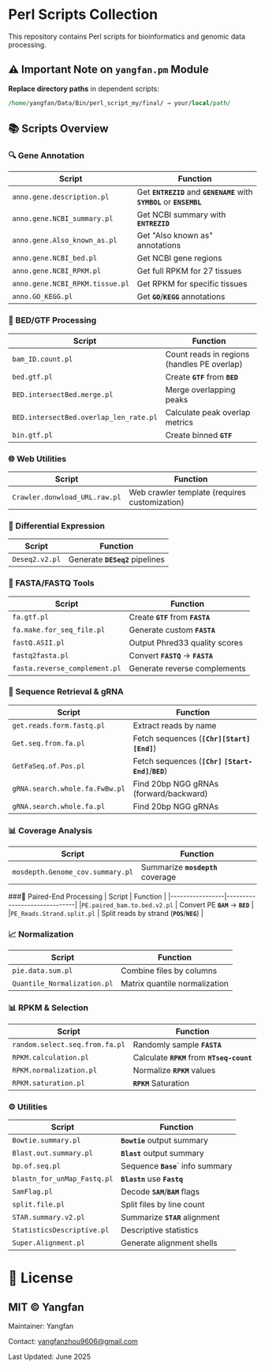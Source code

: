 # Perl Scripts Collection

This repository contains Perl scripts for bioinformatics and genomic data processing. 

## ⚠️ Important Note on `yangfan.pm` Module
**Replace directory paths** in dependent scripts:
```perl
/home/yangfan/Data/Bin/perl_script_my/final/ → your/local/path/
```
## 📚 Scripts Overview
### 🔍 Gene Annotation
| Script          | Function                     |
|-----------------|------------------------------|
|`anno.gene.description.pl`	|Get **`ENTREZID`** and **`GENENAME`** with **`SYMBOL`** or **`ENSEMBL`** |
|`anno.gene.NCBI_summary.pl`	|Get NCBI summary with **`ENTREZID`** |
|`anno.gene.Also_known_as.pl`	|Get "Also known as" annotations |
|`anno.gene.NCBI_bed.pl`	|Get NCBI gene regions |
|`anno.gene.NCBI_RPKM.pl`	|Get full RPKM for 27 tissues |
|`anno.gene.NCBI_RPKM.tissue.pl`	|Get RPKM for specific tissues |
|`anno.GO_KEGG.pl`	|Get **`GO`**/**`KEGG`** annotations |

### 🧬 BED/GTF Processing
| Script          | Function                     |
|-----------------|------------------------------|
|`bam_ID.count.pl` |	Count reads in regions (handles PE overlap) |
|`bed.gtf.pl` |	Create **`GTF`** from **`BED`** |
|`BED.intersectBed.merge.pl` |	Merge overlapping peaks |
|`BED.intersectBed.overlap_len_rate.pl` |	Calculate peak overlap metrics |
|`bin.gtf.pl` |	Create binned **`GTF`** |

### 🌐 Web Utilities
| Script          | Function                     |
|-----------------|------------------------------|
|`Crawler.donwload_URL.raw.pl` |	Web crawler template (requires customization) |

### 🧪 Differential Expression
| Script          | Function                     |
|-----------------|------------------------------|
|`Deseq2.v2.pl` |	Generate **`DESeq2`** pipelines |

### 🧬 FASTA/FASTQ Tools
| Script          | Function                     |
|-----------------|------------------------------|
|`fa.gtf.pl` |	Create **`GTF`** from **`FASTA`** |
|`fa.make.for_seq_file.pl` |	Generate custom **`FASTA`** |
|`fastQ.ASII.pl` |	Output Phred33 quality scores |
|`fastq2fasta.pl` |	Convert **`FASTQ`** → **`FASTA`** |
|`fasta.reverse_complement.pl` |	Generate reverse complements |

### 🔎 Sequence Retrieval & gRNA
| Script          | Function                     |
|-----------------|------------------------------|
|`get.reads.form.fastq.pl` |	Extract reads by name
|`Get.seq.from.fa.pl` |	Fetch sequences (**`[Chr]`****`[Start]`****`[End]`**)
|`GetFaSeq.of.Pos.pl` |	Fetch sequences (**`[Chr]`** **`[Start-End]`**/**`BED`**)
|`gRNA.search.whole.fa.FwBw.pl` |	Find 20bp NGG gRNAs (forward/backward)
|`gRNA.search.whole.fa.pl` |	Find 20bp NGG gRNAs

### 📊 Coverage Analysis
| Script          | Function                     |
|-----------------|------------------------------|
|`mosdepth.Genome_cov.summary.pl` |	Summarize **`mosdepth`** coverage |

###🧬 Paired-End Processing
| Script          | Function                     |
|-----------------|------------------------------|
|`PE.paired_bam.to.bed.v2.pl` |	Convert PE **`BAM`** → **`BED`** |
|`PE_Reads.Strand.split.pl` | Split reads by strand (**`POS`**/**`NEG`**) |

### 📈 Normalization
| Script          | Function                     |
|-----------------|------------------------------|
|`pie.data.sum.pl` |	Combine files by columns |
|`Quantile_Normalization.pl` |	Matrix quantile normalization |

### 📊 RPKM & Selection
| Script          | Function                     |
|-----------------|------------------------------|
|`random.select.seq.from.fa.pl` |	Randomly sample **`FASTA`** |
|`RPKM.calculation.pl` |	Calculate **`RPKM`** from **`HTseq-count`** |
|`RPKM.normalization.pl` |	Normalize **`RPKM`** values |
|`RPKM.saturation.pl` | **`RPKM`** Saturation |

### ⚙️ Utilities
| Script          | Function                     |
|-----------------|------------------------------|
|`Bowtie.summary.pl` | **`Bowtie`** output summary |
|`Blast.out.summary.pl`| **`Blast`** output summary |
|`bp.of.seq.pl` | Sequence **`Base`**` info summary |
|`blastn_for_unMap_Fastq.pl`| **`Blastn`** use **`Fastq`** |
|`SamFlag.pl` |	Decode **`SAM`**/**`BAM`** flags |
|`split.file.pl` |	Split files by line count |
|`STAR.summary.v2.pl` |	Summarize **`STAR`** alignment |
|`StatisticsDescriptive.pl` |	Descriptive statistics |
|`Super.Alignment.pl` |	Generate alignment shells |

# 📜 License
## MIT © Yangfan
Maintainer: Yangfan

Contact: yangfanzhou9606@gmail.com

Last Updated: June 2025
